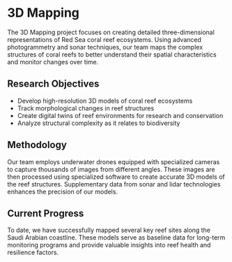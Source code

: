 # 3D Mapping

The 3D Mapping project focuses on creating detailed three-dimensional representations of Red Sea coral reef ecosystems. Using advanced photogrammetry and sonar techniques, our team maps the complex structures of coral reefs to better understand their spatial characteristics and monitor changes over time.

## Research Objectives
- Develop high-resolution 3D models of coral reef ecosystems
- Track morphological changes in reef structures
- Create digital twins of reef environments for research and conservation
- Analyze structural complexity as it relates to biodiversity

## Methodology
Our team employs underwater drones equipped with specialized cameras to capture thousands of images from different angles. These images are then processed using specialized software to create accurate 3D models of the reef structures. Supplementary data from sonar and lidar technologies enhances the precision of our models.

## Current Progress
To date, we have successfully mapped several key reef sites along the Saudi Arabian coastline. These models serve as baseline data for long-term monitoring programs and provide valuable insights into reef health and resilience factors.
